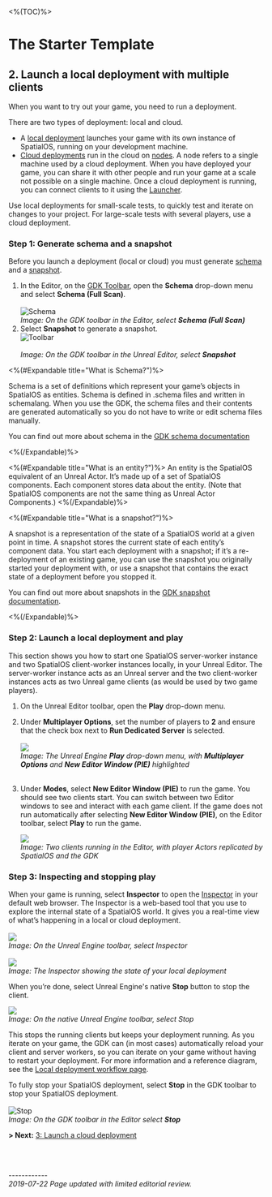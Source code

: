 <%(TOC)%>
# The Starter Template

## 2.  Launch a local deployment with multiple clients

When you want to try out your game, you need to run a deployment. 

There are two types of deployment: local and cloud.

- A [local deployment]({{urlRoot}}/content/glossary#deployment) launches your game with its own instance of SpatialOS, running on your development machine. 
- [Cloud deployments]({{urlRoot}}/content/glossary#deployment) run in the cloud on [nodes]({{urlRoot}}/content/glossary#node). A node refers to a single machine used by a cloud deployment. When you have deployed your game, you can share it with other people and run your game at a scale not possible on a single machine. Once a cloud deployment is running, you can connect clients to it using the [Launcher]({{urlRoot}}/content/glossary#launcher).

Use local deployments for small-scale tests, to quickly test and iterate on changes to your project. For large-scale tests with several players, use a cloud deployment. 

### Step 1: Generate schema and a snapshot

Before you launch a deployment (local or cloud) you must generate [schema]({{urlRoot}}/content/spatialos-concepts/schema-and-snapshots#schema) and a [snapshot]({{urlRoot}}/content/spatialos-concepts/schema-and-snapshots#snapshots). 

1. In the Editor, on the [GDK Toolbar]({{urlRoot}}/content/toolbars), open the **Schema** drop-down menu and select **Schema (Full Scan)**. <br/><br/>
   ![Schema]({{assetRoot}}assets/screen-grabs/toolbar/schema-button-full-scan.png)<br/>
   _Image: On the GDK toolbar in the Editor, select **Schema (Full Scan)**_
   </br>
1. Select **Snapshot** to generate a snapshot.<br/>
   ![Toolbar]({{assetRoot}}assets/screen-grabs/toolbar/snapshot-button.png)<br/><br/>
   _Image: On the GDK toolbar in the Unreal Editor, select **Snapshot**_<br/>

<%(#Expandable title="What is Schema?")%>

Schema is a set of definitions which represent your game’s objects in SpatialOS as entities. Schema is defined in .schema files and written in schemalang. When you use the GDK, the schema files and their contents are generated automatically so you do not have to write or edit schema files manually.

You can find out more about schema in the [GDK schema documentation]({{urlRoot}}/content/how-to-use-schema)

<%(/Expandable)%>

<%(#Expandable title="What is an entity?")%>
An entity is the SpatialOS equivalent of  an Unreal Actor. It’s made up of a set of SpatialOS components. Each component stores data about the entity. (Note that SpatialOS components are not the same thing as Unreal Actor Components.)
<%(/Expandable)%>

<%(#Expandable title="What is  a snapshot?")%>

A snapshot is a representation of the state of a SpatialOS world at a given point in time. A snapshot stores the current state of each entity’s component data. You start each deployment with a snapshot; if it’s a re-deployment of an existing game, you can use the snapshot you originally started your deployment with, or use a snapshot that contains the exact state of a deployment before you stopped it.

You can find out more about snapshots in the [GDK snapshot documentation]({{urlRoot}}/content/how-to-use-snapshots).

<%(/Expandable)%>

### Step 2: Launch a local deployment and play

This section shows you how to  start one SpatialOS server-worker instance and two SpatialOS client-worker instances locally, in your Unreal Editor. The server-worker instance acts as an Unreal server and the two client-worker instances acts as two Unreal game clients (as would be used by two game players). 

1. On the Unreal Editor toolbar, open the **Play** drop-down menu.
1. Under **Multiplayer Options**, set the number of players to **2** and ensure that the check box next to **Run Dedicated Server** is selected.<br/><br/>
   ![]({{assetRoot}}assets/set-up-template/template-multiplayer-options.png)<br/>
   _Image: The Unreal Engine **Play** drop-down menu, with **Multiplayer Options** and **New Editor Window (PIE)** highlighted_<br/><br/>
1. Under **Modes**, select **New Editor Window (PIE)** to run the game.  You should see two clients start. You can switch between two Editor windows to see and interact with each game client.
If the game does not run automatically after selecting **New Editor Window (PIE)**, on the Editor toolbar, select **Play** to run the game.

   ![]({{assetRoot}}assets/set-up-template/template-two-clients.png)<br/>
   _Image: Two clients running in the Editor, with player Actors replicated by SpatialOS and the GDK_<br/>

### Step 3: Inspecting and stopping play

When your game is running, select **Inspector** to open the [Inspector](https://docs.improbable.io/unreal/alpha//content/glossary#inspector) in your default web browser. The Inspector is a web-based tool that you use to explore the internal state of a SpatialOS world. It gives you a real-time view of what’s happening in a local or cloud deployment. <br/><br/>
![]({{assetRoot}}assets/screen-grabs/toolbar/inspector-button.png)<br/>_Image: On the Unreal Engine toolbar, select Inspector_<br/><br/>
![]({{assetRoot}}assets/set-up-template/template-two-client-inspector.png)<br/>
_Image: The Inspector showing the state of your local deployment_<br/>

When you’re done, select Unreal Engine's native **Stop** button to stop the client. 

![]({{assetRoot}}assets/toolbar/stop-button-native.png)<br/>_Image: On the native Unreal Engine toolbar, select Stop_<br/>

This stops the running clients but keeps your deployment running. As you iterate on your game, the GDK can (in most cases) automatically reload your client and server workers, so you can iterate on your game without having to restart your deployment. For more information and a reference diagram, see the [Local deployment workflow page]({{urlRoot}}/content/local-deployment-workflow).

To fully stop your SpatialOS deployment, select **Stop** in the GDK toolbar to stop your SpatialOS deployment.<br/></br>
![Stop]({{assetRoot}}assets/screen-grabs/toolbar/stop-button.png)<br/>
_Image: On the GDK toolbar in the Editor select **Stop**_

**> Next:** [3: Launch a cloud deployment]({{urlRoot}}/content/get-started/starter-template/get-started-template-cloud)

<br/>

<br/>------------<br/>
_2019-07-22 Page updated with limited editorial review._<br/>

[//]: # (TODO: https://improbableio.atlassian.net/browse/DOC-1241)